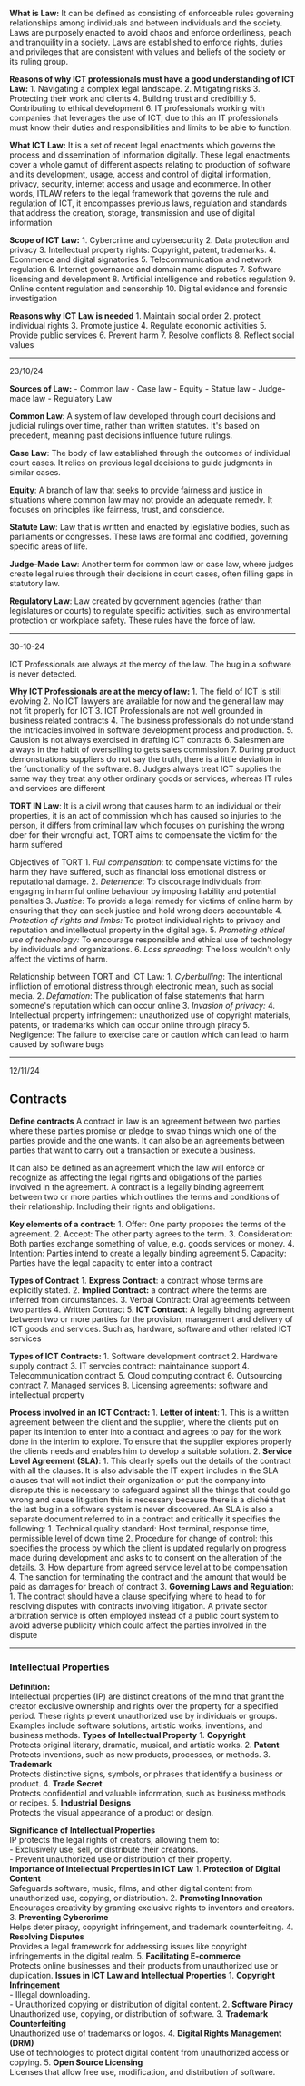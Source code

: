 **What is Law:** 
	It can be defined as consisting of enforceable rules governing relationships among individuals and between individuals and the society. Laws are purposely enacted to avoid chaos and enforce orderliness, peach and tranquility in a society. Laws are established to enforce rights, duties and privileges that are consistent with values and beliefs of the society or its ruling group.

**Reasons of why ICT professionals must have a good understanding of ICT Law:**
	1. Navigating a complex legal landscape. 
	2. Mitigating risks
	3. Protecting their work and clients
	4. Building trust and credibility
	5. Contributing to ethical development
	6. IT professionals working with companies that leverages the use of ICT, due to this an IT professionals must know their duties and responsibilities and limits to be able to function.

**What ICT Law:** 
	It is a set of recent legal enactments which governs the process and dissemination of information digitally. These legal enactments cover a whole gamut of different aspects relating to production of software and its development, usage, access and control of digital information, privacy, security, internet access and usage and ecommerce. 
	In other words, ITLAW refers to the legal framework that governs the rule and regulation of ICT, it encompasses previous laws, regulation and standards that address the creation, storage, transmission and use of digital information

**Scope of ICT Law:**
	1. Cybercrime and cybersecurity
	2. Data protection and privacy
	3. Intellectual property rights: Copyright, patent, trademarks.
	4. Ecommerce and digital signatories 
	5. Telecommunication and network regulation
	6. Internet governance and domain name disputes
	7. Software licensing and development
	8. Artificial intelligence and robotics regulation
	9. Online content regulation and censorship 
	10. Digital evidence and forensic investigation

**Reasons why ICT Law is needed** 
	1. Maintain social order
	2. protect individual rights
	3. Promote justice
	4. Regulate economic activities
	5. Provide public services
	6. Prevent harm
	7. Resolve conflicts 
	8. Reflect social values

---
23/10/24

**Sources of Law:**
	- Common law
	- Case law
	- Equity
	- Statue law
	- Judge-made law
	- Regulatory Law

**Common Law**: 
	A system of law developed through court decisions and judicial rulings over time, rather than written statutes. It's based on precedent, meaning past decisions influence future rulings.

**Case Law**: 
	The body of law established through the outcomes of individual court cases. It relies on previous legal decisions to guide judgments in similar cases.

**Equity**: 
	A branch of law that seeks to provide fairness and justice in situations where common law may not provide an adequate remedy. It focuses on principles like fairness, trust, and conscience.

**Statute Law**: 
	Law that is written and enacted by legislative bodies, such as parliaments or congresses. These laws are formal and codified, governing specific areas of life.

**Judge-Made Law**:
	Another term for common law or case law, where judges create legal rules through their decisions in court cases, often filling gaps in statutory law.

**Regulatory Law**:
	Law created by government agencies (rather than legislatures or courts) to regulate specific activities, such as environmental protection or workplace safety. These rules have the force of law.



---
30-10-24

ICT Professionals are always at the mercy of the law. The bug in a software is never detected. 

**Why ICT Professionals are at the mercy of law:**
	1. The field of ICT is still evolving
	2. No ICT lawyers are available for now and the general law may not fit properly for ICT
	3. ICT Professionals are not well grounded in business related contracts
	4. The business professionals do not understand the intricacies involved in software development process and production.
	5. Causion is not always exercised in drafting ICT contracts
	6. Salesmen are always in the habit of overselling to gets sales commission 
	7. During product demonstrations suppliers do not say the truth, there is a little deviation in the functionality of the software.
	8. Judges always treat ICT supplies the same way they treat any other ordinary goods or services, whereas IT rules and services are different


**TORT IN Law**:
	It is a civil wrong that causes harm to an individual or their properties, it is an act of commission which has caused so injuries to the person, it differs from criminal law which focuses on punishing the wrong doer for their wrongful act, TORT aims to compensate the victim for the harm suffered

Objectives of TORT
	1. *Full compensation*: to compensate victims for the harm they have suffered, such as financial loss emotional distress or reputational damage. 
	2. *Deterrence*: To discourage individuals from engaging in harmful online behaviour by imposing liability and potential penalties 
	3. *Justice*: To provide a legal remedy for victims of online harm by ensuring that they can seek justice and hold wrong doers accountable
	4. *Protection of rights and limbs:* To protect individual rights to privacy and reputation and intellectual property in the digital age. 
	5. *Promoting ethical use of technology:* To encourage responsible and ethical use of technology by individuals and organizations. 
	6. *Loss spreading*: The loss wouldn't only affect the victims of harm. 

Relationship between TORT and ICT Law:
	1. *Cyberbulling*: The intentional infliction of emotional distress through electronic mean, such as social media.
	2. *Defamation*: The publication of false statements that harm someone's reputation which can occur online
	3. *Invasion of privacy:*
	4. Intellectual property infringement: unauthorized use of copyright materials, patents, or trademarks which can occur online through piracy
	 5. Negligence: The failure to exercise care or caution which can lead to harm caused by software bugs


---
12/11/24

## Contracts
**Define contracts**
	A contract in law is an agreement between two parties where these parties promise or pledge to swap things which one of the parties provide and the one wants. It can also be an agreements between parties that want to carry out a transaction or execute a business. 

It can also be defined as an agreement which the law will enforce or recognize as affecting the legal rights and obligations of the parties involved in the agreement.  A contract is a legally binding agreement between two or more parties which outlines the terms and conditions of their relationship. Including their rights and obligations. 


 **Key elements of a contract:**
	1. Offer: One party proposes the terms of the agreement. 
	2. Accept: The other party agrees to the term.
	3. Consideration: Both parties exchange something of value, e.g. goods services or money.
	4. Intention: Parties intend to create a legally binding agreement
	5. Capacity: Parties have the legal capacity to enter into a contract

 **Types of Contract**
	1. **Express Contract**: a contract whose terms are explicitly stated.
	2. **Implied Contract:** a contract where the terms are inferred from circumstances.
	3. Verbal Contract: Oral agreements between two parties
	4. Written Contract
	5. **ICT Contract**: A legally binding agreement between two or more parties for the provision, management and delivery of ICT goods and services. Such as, hardware, software and other related ICT services

**Types of ICT Contracts:**
	1. Software development contract
	2. Hardware supply contract
	3. IT servcies contract: maintainance support
	4. Telecommunication contract
	5. Cloud computing contract
	6. Outsourcing contract
	7. Managed services 
	8. Licensing agreements: software and intellectual property

**Process involved in an ICT Contract:**
	1. **Letter of intent**: 
		1. This is a written agreement between the client and the supplier, where the clients put on paper its intention to enter into a contract and agrees to pay for the work done in the interim to explore. To ensure that the supplier explores properly the clients needs and enables him to develop a suitable solution.
	2. **Service Level Agreement (SLA)**: 
		1. This clearly spells out the details of the contract with all the clauses. It is also advisable the IT expert includes in the SLA clauses that will not indict their organization or put the company into disrepute this is necessary to safeguard against all the things that could go wrong and cause litigation this is necessary because there is a cliché that the last bug in a software system is never discovered. An SLA is also a separate document referred to in a contract and critically it specifies the following:
			1. Technical quality standard: Host terminal, response time, permissible level of down time
			2. Procedure for change of control: this specifies the process by which the client is updated regularly on progress made during development and asks to to consent on the alteration of the details.
			3. How departure from agreed service level at to be compensation
			4. The sanction for terminating the contract and the amount that would be paid as damages for breach of contract
	3. **Governing Laws and Regulation**: 
		1. The contract should have a clause specifying where to head to for resolving disputes with contracts involving litigation. A private sector arbitration service is often employed instead of a public court system to avoid adverse publicity which could affect the parties involved in the dispute

---
### Intellectual Properties
**Definition:**  
	Intellectual properties (IP) are distinct creations of the mind that grant the creator exclusive ownership and rights over the property for a specified period. These rights prevent unauthorized use by individuals or groups. Examples include software solutions, artistic works, inventions, and business methods.
 **Types of Intellectual Property**
	1. **Copyright**  
		   Protects original literary, dramatic, musical, and artistic works.
	2. **Patent**  
		   Protects inventions, such as new products, processes, or methods.
	3. **Trademark**  
		   Protects distinctive signs, symbols, or phrases that identify a business or product.
	4. **Trade Secret**  
		   Protects confidential and valuable information, such as business methods or recipes.
	5. **Industrial Designs**  
		   Protects the visual appearance of a product or design.

**Significance of Intellectual Properties**  
	IP protects the legal rights of creators, allowing them to:  
		- Exclusively use, sell, or distribute their creations.  
		- Prevent unauthorized use or distribution of their property.  
 **Importance of Intellectual Properties in ICT Law**
	1. **Protection of Digital Content**  
	   Safeguards software, music, films, and other digital content from unauthorized use, copying, or distribution.
	2. **Promoting Innovation**  
	   Encourages creativity by granting exclusive rights to inventors and creators.
	3. **Preventing Cybercrime**  
	   Helps deter piracy, copyright infringement, and trademark counterfeiting.
	4. **Resolving Disputes**  
	   Provides a legal framework for addressing issues like copyright infringements in the digital realm.
	5. **Facilitating E-commerce**  
	   Protects online businesses and their products from unauthorized use or duplication.
 **Issues in ICT Law and Intellectual Properties**
	1. **Copyright Infringement**  
	   - Illegal downloading.  
	   - Unauthorized copying or distribution of digital content.
	2. **Software Piracy**  
	   Unauthorized use, copying, or distribution of software.
	3. **Trademark Counterfeiting**  
	   Unauthorized use of trademarks or logos.
	4. **Digital Rights Management (DRM)**  
	   Use of technologies to protect digital content from unauthorized access or copying.
	5. **Open Source Licensing**  
	   Licenses that allow free use, modification, and distribution of software.